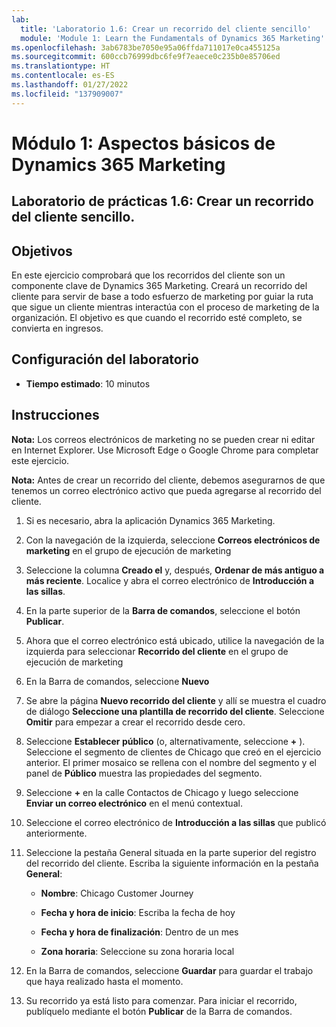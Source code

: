 ```yaml
---
lab:
  title: 'Laboratorio 1.6: Crear un recorrido del cliente sencillo'
  module: 'Module 1: Learn the Fundamentals of Dynamics 365 Marketing'
ms.openlocfilehash: 3ab6783be7050e95a06ffda711017e0ca455125a
ms.sourcegitcommit: 600ccb76999dbc6fe9f7eaece0c235b0e85706ed
ms.translationtype: HT
ms.contentlocale: es-ES
ms.lasthandoff: 01/27/2022
ms.locfileid: "137909007"
---
```

<a name="module-1-learn-the-fundamentals-of-dynamics-365-marketing"></a>Módulo 1: Aspectos básicos de Dynamics 365 Marketing
========================

## <a name="practice-lab-16---create-a-simple-customer-journey"></a>Laboratorio de prácticas 1.6: Crear un recorrido del cliente sencillo.

## <a name="objectives"></a>Objetivos

En este ejercicio comprobará que los recorridos del cliente son un componente clave de Dynamics 365 Marketing. Creará un recorrido del cliente para servir de base a todo esfuerzo de marketing por guiar la ruta que sigue un cliente mientras interactúa con el proceso de marketing de la organización. El objetivo es que cuando el recorrido esté completo, se convierta en ingresos.

## <a name="lab-setup"></a>Configuración del laboratorio

  - **Tiempo estimado**: 10 minutos

## <a name="instructions"></a>Instrucciones

**Nota:** Los correos electrónicos de marketing no se pueden crear ni editar en Internet Explorer. Use Microsoft Edge o Google Chrome para completar este ejercicio.

**Nota:** Antes de crear un recorrido del cliente, debemos asegurarnos de que tenemos un correo electrónico activo que pueda agregarse al recorrido del cliente. 

1. Si es necesario, abra la aplicación Dynamics 365 Marketing. 

2. Con la navegación de la izquierda, seleccione **Correos electrónicos de marketing** en el grupo de ejecución de marketing

3. Seleccione la columna **Creado el** y, después, **Ordenar de más antiguo a más reciente**. Localice y abra el correo electrónico de **Introducción a las sillas**. 

4. En la parte superior de la **Barra de comandos**, seleccione el botón **Publicar**. 

5. Ahora que el correo electrónico está ubicado, utilice la navegación de la izquierda para seleccionar **Recorrido del cliente** en el grupo de ejecución de marketing

6. En la Barra de comandos, seleccione **Nuevo** 

7. Se abre la página **Nuevo recorrido del cliente** y allí se muestra el cuadro de diálogo **Seleccione una plantilla de recorrido del cliente**. Seleccione **Omitir** para empezar a crear el recorrido desde cero.

8. Seleccione **Establecer público** (o, alternativamente, seleccione **+** ). Seleccione el segmento de clientes de Chicago que creó en el ejercicio anterior. El primer mosaico se rellena con el nombre del segmento y el panel de **Público** muestra las propiedades del segmento.

9. Seleccione **+** en la calle Contactos de Chicago y luego seleccione **Enviar un correo electrónico** en el menú contextual.

10. Seleccione el correo electrónico de **Introducción a las sillas** que publicó anteriormente. 

11. Seleccione la pestaña General situada en la parte superior del registro del recorrido del cliente. Escriba la siguiente información en la pestaña **General**:

    - **Nombre**: Chicago Customer Journey

    - **Fecha y hora de inicio**: Escriba la fecha de hoy

    - **Fecha y hora de finalización**: Dentro de un mes

    - **Zona horaria**: Seleccione su zona horaria local 

12. En la Barra de comandos, seleccione **Guardar** para guardar el trabajo que haya realizado hasta el momento.

13. Su recorrido ya está listo para comenzar. Para iniciar el recorrido, publíquelo mediante el botón **Publicar** de la Barra de comandos.
